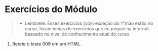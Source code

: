 # Exercícios do Módulo

> - Lembrete: Esses exercícios (com exceção do 1°)não estão no curso, foram ideias de exercícios que eu peguei na internet baseado no nível de conhecimento atual do curso.

1. Recrie o teste 009 em um HTML.
